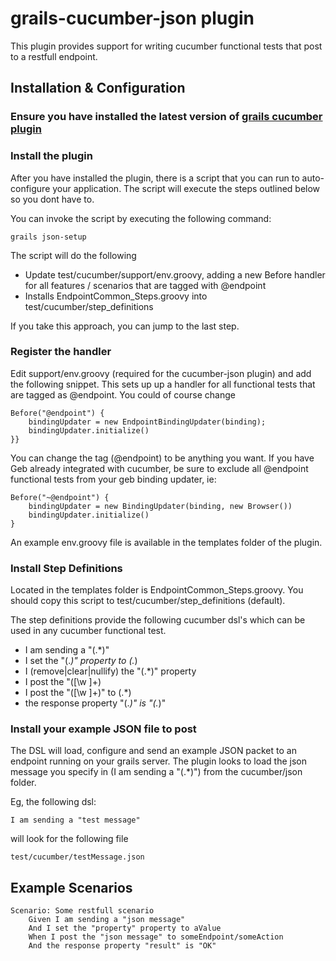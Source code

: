 grails-cucumber-json plugin
===========================

This plugin provides support for writing cucumber functional tests that post to a restfull endpoint.

Installation & Configuration
-------------

### Ensure you have installed the latest version of [grails cucumber plugin](https://github.com/hauner/grails-cucumber)

### Install the plugin

After you have installed the plugin, there is a script that you can run to auto-configure your application.  The script will execute the steps outlined below so you dont have to.

You can invoke the script by executing the following command:

    grails json-setup

The script will do the following

* Update test/cucumber/support/env.groovy, adding a new Before handler for all features / scenarios that are tagged with @endpoint
* Installs EndpointCommon_Steps.groovy into test/cucumber/step_definitions

If you take this approach, you can jump to the last step.

### Register the handler

Edit support/env.groovy (required for the cucumber-json plugin) and add the following snippet.
This sets up up a handler for all functional tests that are tagged as @endpoint.  You could of course change

    Before("@endpoint") {
        bindingUpdater = new EndpointBindingUpdater(binding);
        bindingUpdater.initialize()
    }}

You can change the tag (@endpoint) to be anything you want.  If you have Geb already integrated with cucumber, be sure to exclude all @endpoint functional tests from your geb binding updater, ie:

    Before("~@endpoint") {
        bindingUpdater = new BindingUpdater(binding, new Browser())
        bindingUpdater.initialize()
    }

An example env.groovy file is available in the templates folder of the plugin.

### Install Step Definitions

Located in the templates folder is EndpointCommon_Steps.groovy.  You should copy this script to test/cucumber/step_definitions (default).

The step definitions provide the following cucumber dsl's which can be used in any cucumber functional test.

* I am sending a "(.*)"
* I set the "(.*)" property to (.*)
* I (remove|clear|nullify) the "(.*)" property
* I post the "([\w ]+)
* I post the "([\w ]+)" to (.*)
* the response property "(.*)" is "(.*)"

### Install your example JSON file to post

The DSL will load, configure and send an example JSON packet to an endpoint running on your grails server.   The plugin looks to load the json message
you specify in (I am sending a "(.*)") from the cucumber/json folder.

Eg, the following dsl:

`I am sending a "test message"`

will look for the following file

`test/cucumber/testMessage.json`

Example Scenarios
-----------------

    Scenario: Some restfull scenario
        Given I am sending a "json message"
        And I set the "property" property to aValue
        When I post the "json message" to someEndpoint/someAction
        And the response property "result" is "OK"
